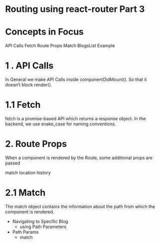 # Routing using react-router Part 3

# Concepts in Focus

API Calls Fetch Route Props Match BlogsList Example

# 1 . API Calls

In General we make API Calls inside componentDidMount(). So that it doesn’t
block render().

# 1.1 Fetch

fetch is a promise-based API which returns a response object. In the backend, we
use snake_case for naming conventions.

# 2. Route Props

When a component is rendered by the Route, some additional props are passed

match location history

# 2.1 Match

The match object contains the information about the path from which the
component is rendered.

- Navigating to Specific Blog
  - using Path Parameters
- Path Params
  - match
